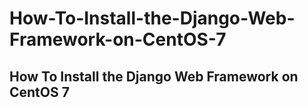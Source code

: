 # How-To-Install-the-Django-Web-Framework-on-CentOS-7
<h2>How To Install the Django Web Framework on CentOS 7</h2>
